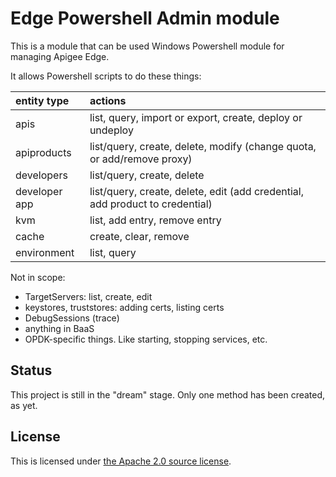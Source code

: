 # Edge Powershell Admin module

This is a module that can be used Windows Powershell module for managing Apigee Edge.

It allows Powershell scripts to do these things:

| entity type | actions  |
| :---------- | :---------- |
| apis        | list, query, import or export, create, deploy or undeploy
| apiproducts | list/query, create, delete, modify (change quota, or add/remove proxy)
| developers  | list/query, create, delete
| developer app | list/query, create, delete, edit (add credential, add product to credential)
| kvm         | list, add entry, remove entry
| cache       | create, clear, remove
| environment | list, query

Not in scope:

- TargetServers: list, create, edit
- keystores, truststores: adding certs, listing certs
- DebugSessions (trace)
- anything in BaaS
- OPDK-specific things.  Like starting, stopping services, etc.


## Status

This project is still in the "dream" stage.
Only one method has been created, as yet. 


## License

This is licensed under [the Apache 2.0 source license](LICENSE).

